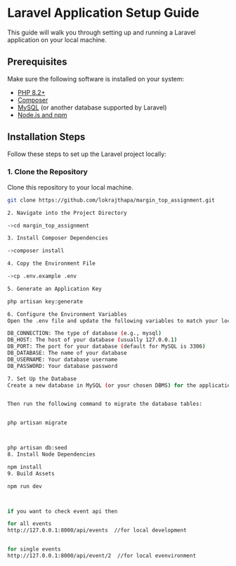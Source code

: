 # Laravel Application Setup Guide

This guide will walk you through setting up and running a Laravel application on your local machine.

## Prerequisites

Make sure the following software is installed on your system:

- [PHP 8.2+](https://www.php.net/downloads)
- [Composer](https://getcomposer.org/download/)
- [MySQL](https://www.mysql.com/downloads/) (or another database supported by Laravel)
- [Node.js and npm](https://nodejs.org/en/download/)

## Installation Steps

Follow these steps to set up the Laravel project locally:

### 1. Clone the Repository

Clone this repository to your local machine.

```bash
git clone https://github.com/lokrajthapa/margin_top_assignment.git

2. Navigate into the Project Directory

->cd margin_top_assignment

3. Install Composer Dependencies

->composer install

4. Copy the Environment File

->cp .env.example .env

5. Generate an Application Key

php artisan key:generate

6. Configure the Environment Variables
Open the .env file and update the following variables to match your local setup:

DB_CONNECTION: The type of database (e.g., mysql)
DB_HOST: The host of your database (usually 127.0.0.1)
DB_PORT: The port for your database (default for MySQL is 3306)
DB_DATABASE: The name of your database
DB_USERNAME: Your database username
DB_PASSWORD: Your database password

7. Set Up the Database
Create a new database in MySQL (or your chosen DBMS) for the application:


Then run the following command to migrate the database tables:


php artisan migrate



php artisan db:seed
8. Install Node Dependencies

npm install
9. Build Assets

npm run dev



if you want to check event api then

for all events
http://127.0.0.1:8000/api/events  //for local development


for single events
http://127.0.0.1:8000/api/event/2  //for local evenvironment
